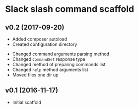 # Slack slash command scaffold

## v0.2 (2017-09-20)
+ Added composer autoload
+ Created configuration directory
* Changed command arguments parsing method
* Changed `CommandSet` response type
* Changed method of preparing commands list
* Changed `help` method arguments list
* Moved files one dir up

## v0.1 (2016-11-17)
+ Initial scaffold